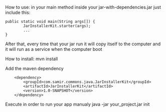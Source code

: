 

How to use:
in your main method inside your jar-with-dependencies.jar just include this:

    public static void main(String args[]) {
            JarInstallerKit.starter(args);
            ...
    }

After that, every time that your jar run it will copy itself to the computer and it will run as a service when the computer boot


How to install:
mvn install

Add the maven dependency

        <dependency>
            <groupId>com.samir.commons.java.JarInstallerKit</groupId>
            <artifactId>JarInstallerKit</artifactId>
            <version>1.0-SNAPSHOT</version>
        </dependency>


Execute in order to run your app manualy
java -jar your_project.jar init


